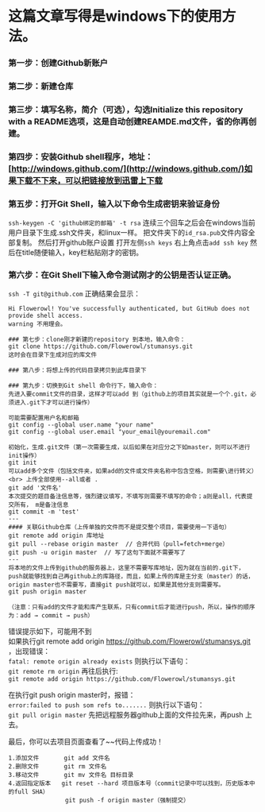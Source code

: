 # 这篇文章写得是windows下的使用方法。

### 第一步：创建Github新账户

### 第二步：新建仓库

### 第三步：填写名称，简介（可选），勾选Initialize this repository with a README选项，这是自动创建REAMDE.md文件，省的你再创建。

### 第四步：安装Github shell程序，地址：[http://windows.github.com/](http://windows.github.com/)如果下载不下来，可以把链接放到迅雷上下载

### 第五步：打开Git Shell，输入以下命令生成密钥来验证身份
```ssh-keygen -C 'github绑定的邮箱' -t rsa```
连续三个回车之后会在windows当前用户目录下生成.ssh文件夹，和linux一样。
把文件夹下的`id_rsa.pub`文件内容全部复制。
然后打开github账户设置
打开左侧`ssh keys`
右上角点击`add ssh key`
然后在title随便输入，key栏粘贴刚才的密钥。

### 第六步：在Git Shell下输入命令测试刚才的公钥是否认证正确。
`ssh -T git@github.com`
正确结果会显示：
```Warning:Permanently added 'github.com,207.97.227.239' (RSA) to the list of known hosts.
Hi Flowerowl! You've successfully authenticated, but GitHub does not provide shell access.
warning 不用理会。

### 第七步：clone刚才新建的repository 到本地，输入命令：
git clone https://github.com/Flowerowl/stumansys.git
这时会在目录下生成对应的库文件

### 第八步：将想上传的代码目录拷贝到此库目录下

### 第九步：切换到Git shell 命令行下，输入命令：
先进入要commit文件的目录，这样才可以add 到（github上的项目其实就是一个个.git，必须进入.git下才可以进行操作）

可能需要配置用户名和邮箱
git config --global user.name "your name"
git config --global user.email "your_email@youremail.com"
``` 

```
初始化，生成.git文件（第一次需要生成，以后如果在对应分之下如master，则可以不进行init操作）
git init
可以add多个文件（包括文件夹，如果add的文件或文件夹名称中包含空格，则需要\进行转义）<br> 上传全部使用--all或者 .
git add '文件名'
本次提交的题目备注信息等，强烈建议填写，不填写则需要不填写的命令；a则是all，代表提交所有， m是备注信息
git commit -m 'test'
---
#### 关联Github仓库（上传单独的文件而不是提交整个项目，需要使用一下语句）
git remote add origin 库地址
git pull --rebase origin master  // 合并代码（pull=fetch+merge）
git push -u origin master  // 写了这句下面就不需要写了
---
将本地的文件上传到github的服务器上，这里不需要写库地址，因为就在当前的.git下，push就能够找到自己再github上的库路径，而且，如果上传的库是主分支（master）的话，origin master也不需要写，直接git push就可以，如果是其他分支则需要写。
git push origin master  

（注意：只有add的文件才能和库产生联系，只有commit后才能进行push，所以，操作的顺序为：add → commit → push）
```
错误提示如下，可能用不到<br>
如果执行git remote add origin https://github.com/Flowerowl/stumansys.git ，出现错误：<br>
`fatal: remote origin already exists`
则执行以下语句：<br>
`git remote rm origin`
再往后执行:<br>
`git remote add origin https://github.com/Flowerowl/stumansys.git`

在执行git push origin master时，报错：<br>
`error:failed to push som refs to.......`
则执行以下语句：<br>
`git pull origin master`
先把远程服务器github上面的文件拉先来，再push 上去。<br>

最后，你可以去项目页面查看了~~代码上传成功！<br>

```备注git常用语法：
1.添加文件       git add 文件名
2.删除文件       git rm 文件名
3.移动文件       git mv 文件名 目标目录
4.返回指定版本   git reset --hard 项目版本号（commit记录中可以找到，历史版本中的full SHA）
                git push -f origin master（强制提交）
```
